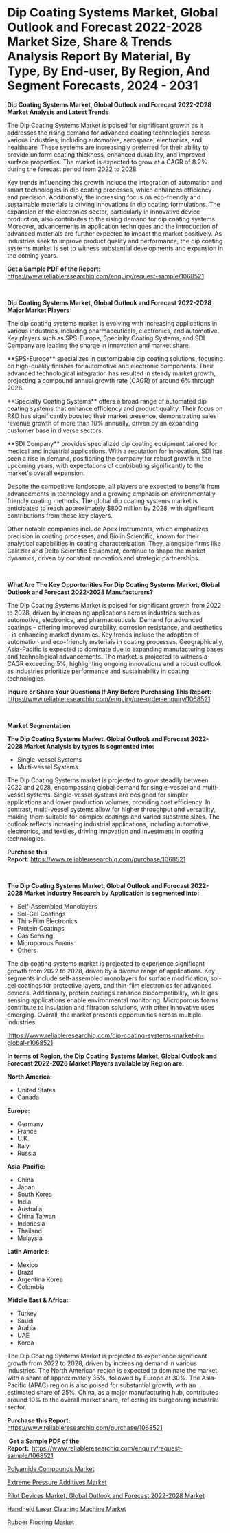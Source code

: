 <p><h1>Dip Coating Systems Market, Global Outlook and Forecast 2022-2028 Market Size, Share & Trends Analysis Report By Material, By Type, By End-user, By Region, And Segment Forecasts, 2024 - 2031</h1></p><p><strong>Dip Coating Systems Market, Global Outlook and Forecast 2022-2028 Market Analysis and Latest Trends</strong></p>
<p><p>The Dip Coating Systems Market is poised for significant growth as it addresses the rising demand for advanced coating technologies across various industries, including automotive, aerospace, electronics, and healthcare. These systems are increasingly preferred for their ability to provide uniform coating thickness, enhanced durability, and improved surface properties. The market is expected to grow at a CAGR of 8.2% during the forecast period from 2022 to 2028. </p><p>Key trends influencing this growth include the integration of automation and smart technologies in dip coating processes, which enhances efficiency and precision. Additionally, the increasing focus on eco-friendly and sustainable materials is driving innovations in dip coating formulations. The expansion of the electronics sector, particularly in innovative device production, also contributes to the rising demand for dip coating systems. Moreover, advancements in application techniques and the introduction of advanced materials are further expected to impact the market positively. As industries seek to improve product quality and performance, the dip coating systems market is set to witness substantial developments and expansion in the coming years.</p></p>
<p><strong>Get a Sample PDF of the Report:&nbsp;</strong> <a href="https://www.reliableresearchiq.com/enquiry/request-sample/1068521">https://www.reliableresearchiq.com/enquiry/request-sample/1068521</a></p>
<p>&nbsp;</p>
<p><strong>Dip Coating Systems Market, Global Outlook and Forecast 2022-2028 Major Market Players</strong></p>
<p><p>The dip coating systems market is evolving with increasing applications in various industries, including pharmaceuticals, electronics, and automotive. Key players such as SPS-Europe, Specialty Coating Systems, and SDI Company are leading the charge in innovation and market share.</p><p>**SPS-Europe** specializes in customizable dip coating solutions, focusing on high-quality finishes for automotive and electronic components. Their advanced technological integration has resulted in steady market growth, projecting a compound annual growth rate (CAGR) of around 6% through 2028.</p><p>**Specialty Coating Systems** offers a broad range of automated dip coating systems that enhance efficiency and product quality. Their focus on R&D has significantly boosted their market presence, demonstrating sales revenue growth of more than 10% annually, driven by an expanding customer base in diverse sectors.</p><p>**SDI Company** provides specialized dip coating equipment tailored for medical and industrial applications. With a reputation for innovation, SDI has seen a rise in demand, positioning the company for robust growth in the upcoming years, with expectations of contributing significantly to the market's overall expansion.</p><p>Despite the competitive landscape, all players are expected to benefit from advancements in technology and a growing emphasis on environmentally friendly coating methods. The global dip coating systems market is anticipated to reach approximately $800 million by 2028, with significant contributions from these key players.</p><p>Other notable companies include Apex Instruments, which emphasizes precision in coating processes, and Biolin Scientific, known for their analytical capabilities in coating characterization. They, alongside firms like Calitzler and Delta Scientific Equipment, continue to shape the market dynamics, driven by constant innovation and strategic partnerships.</p></p>
<p>&nbsp;</p>
<p><strong>What Are The Key Opportunities For Dip Coating Systems Market, Global Outlook and Forecast 2022-2028 Manufacturers?</strong></p>
<p><p>The Dip Coating Systems Market is poised for significant growth from 2022 to 2028, driven by increasing applications across industries such as automotive, electronics, and pharmaceuticals. Demand for advanced coatings – offering improved durability, corrosion resistance, and aesthetics – is enhancing market dynamics. Key trends include the adoption of automation and eco-friendly materials in coating processes. Geographically, Asia-Pacific is expected to dominate due to expanding manufacturing bases and technological advancements. The market is projected to witness a CAGR exceeding 5%, highlighting ongoing innovations and a robust outlook as industries prioritize performance and sustainability in coating technologies.</p></p>
<p><strong>Inquire or Share Your Questions If Any Before Purchasing This Report:</strong> <a href="https://www.reliableresearchiq.com/enquiry/pre-order-enquiry/1068521">https://www.reliableresearchiq.com/enquiry/pre-order-enquiry/1068521</a></p>
<p>&nbsp;</p>
<p><strong>Market Segmentation</strong></p>
<p><strong>The Dip Coating Systems Market, Global Outlook and Forecast 2022-2028 Market Analysis by types is segmented into:</strong></p>
<p><ul><li>Single-vessel Systems</li><li>Mul­ti-vessel Systems</li></ul></p>
<p><p>The Dip Coating Systems market is projected to grow steadily between 2022 and 2028, encompassing global demand for single-vessel and multi-vessel systems. Single-vessel systems are designed for simpler applications and lower production volumes, providing cost efficiency. In contrast, multi-vessel systems allow for higher throughput and versatility, making them suitable for complex coatings and varied substrate sizes. The outlook reflects increasing industrial applications, including automotive, electronics, and textiles, driving innovation and investment in coating technologies.</p></p>
<p><strong>Purchase this Report:&nbsp;</strong><a href="https://www.reliableresearchiq.com/purchase/1068521">https://www.reliableresearchiq.com/purchase/1068521</a></p>
<p>&nbsp;</p>
<p><strong>The Dip Coating Systems Market, Global Outlook and Forecast 2022-2028 Market Industry Research by Application is segmented into:</strong></p>
<p><ul><li>Self-Assembled Monolayers</li><li>Sol-Gel Coatings</li><li>Thin-Film Electronics</li><li>Protein Coatings</li><li>Gas Sensing</li><li>Microporous Foams</li><li>Others</li></ul></p>
<p><p>The dip coating systems market is projected to experience significant growth from 2022 to 2028, driven by a diverse range of applications. Key segments include self-assembled monolayers for surface modification, sol-gel coatings for protective layers, and thin-film electronics for advanced devices. Additionally, protein coatings enhance biocompatibility, while gas sensing applications enable environmental monitoring. Microporous foams contribute to insulation and filtration solutions, with other innovative uses emerging. Overall, the market presents opportunities across multiple industries.</p></p>
<p><a href="https://www.reliableresearchiq.com/dip-coating-systems-market-in-global-r1068521">&nbsp;https://www.reliableresearchiq.com/dip-coating-systems-market-in-global-r1068521</a></p>
<p><strong>In terms of Region, the Dip Coating Systems Market, Global Outlook and Forecast 2022-2028 Market Players available by Region are:</strong></p>
<p>
    <p> <strong> North America: </strong>
        <ul>
            <li>United States</li>
            <li>Canada</li>
        </ul>
        </p> 
    <p> <strong> Europe: </strong>
        <ul>
            <li>Germany</li>
            <li>France</li>
            <li>U.K.</li>
            <li>Italy</li>
            <li>Russia</li>
        </ul>
        </p> 
    <p> <strong> Asia-Pacific: </strong>
        <ul>
            <li>China</li>
            <li>Japan</li>
            <li>South Korea</li>
            <li>India</li>
            <li>Australia</li>
            <li>China Taiwan</li>
            <li>Indonesia</li>
            <li>Thailand</li>
            <li>Malaysia</li>
        </ul>
        </p> 
    <p> <strong> Latin America: </strong>
        <ul>
            <li>Mexico</li>
            <li>Brazil</li>
            <li>Argentina Korea</li>
            <li>Colombia</li>
        </ul>
        </p> 
    <p> <strong> Middle East & Africa: </strong>
        <ul>
            <li>Turkey</li>
            <li>Saudi</li>
            <li>Arabia</li>
            <li>UAE</li>
            <li>Korea</li>
        </ul>
    </p>
    </p>
<p><p>The Dip Coating Systems Market is projected to experience significant growth from 2022 to 2028, driven by increasing demand in various industries. The North American region is expected to dominate the market with a share of approximately 35%, followed by Europe at 30%. The Asia-Pacific (APAC) region is also poised for substantial growth, with an estimated share of 25%. China, as a major manufacturing hub, contributes around 10% to the overall market share, reflecting its burgeoning industrial sector.</p></p>
<p><strong>Purchase this Report: </strong><a href="https://www.reliableresearchiq.com/purchase/1068521">https://www.reliableresearchiq.com/purchase/1068521</a></p>
<p>&nbsp;<strong>Get a Sample PDF of the Report:&nbsp;&nbsp;</strong><a href="https://www.reliableresearchiq.com/enquiry/request-sample/1068521">https://www.reliableresearchiq.com/enquiry/request-sample/1068521</a></p>
<p><strong></strong></p>
<p><p><a href="https://issuu.com/reportprime-2/docs/polyamide-compounds-market-size-203_265cbc531c091c">Polyamide Compounds Market</a></p><p><a href="https://issuu.com/reportprime-2/docs/extreme-pressure-additives-market-s_ad8bde6511838d">Extreme Pressure Additives Market</a></p><p><a href="https://github.com/RogerBennett414/Market-Research-Report-List-1/blob/main/pilot-devices-market-global-outlook-and-forecast-2022-2028-market.md">Pilot Devices Market, Global Outlook and Forecast 2022-2028 Market</a></p><p><a href="https://www.linkedin.com/pulse/handheld-laser-cleaning-machine-market-size-share-analysis--lppvf?trackingId=cwwAkoLlTwqm5lIfECdyOw%3D%3D">Handheld Laser Cleaning Machine Market</a></p><p><a href="https://medium.com/@cathymaggio_46644/the-global-rubber-flooring-market-is-expected-to-witness-a-compound-annual-growth-rate-cagr-of-c03d44410d65">Rubber Flooring Market</a></p></p>